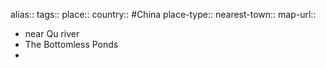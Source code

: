 alias::
tags::
place::
country:: #China 
place-type::
nearest-town::
map-url::

- near Qu river
- The Bottomless Ponds
-